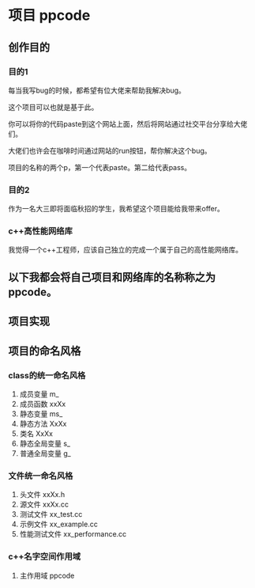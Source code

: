 # 项目 ppcode

## 创作目的

### 目的1
每当我写bug的时候，都希望有位大佬来帮助我解决bug。

这个项目可以也就是基于此。

你可以将你的代码paste到这个网站上面，然后将网站通过社交平台分享给大佬们。

大佬们也许会在咖啡时间通过网站的run按钮，帮你解决这个bug。

项目的名称的两个p，第一个代表paste。第二给代表pass。

### 目的2
作为一名大三即将面临秋招的学生，我希望这个项目能给我带来offer。

### c++高性能网络库

我觉得一个c++工程师，应该自己独立的完成一个属于自己的高性能网络库。

以下我都会将自己项目和网络库的名称称之为ppcode。
-----

## 项目实现

## 项目的命名风格

### class的统一命名风格
1. 成员变量 m_
2. 成员函数 xxXx
3. 静态变量 ms_
4. 静态方法 XxXx
5. 类名     XxXx
6. 静态全局变量 s_
7. 普通全局变量  g_ 

### 文件统一命名风格
1. 头文件 xxXx.h
2. 源文件 xxXx.cc
3. 测试文件 xx_test.cc
4. 示例文件 xx_example.cc
5. 性能测试文件 xx_performance.cc

### c++名字空间作用域
1. 主作用域 ppcode




